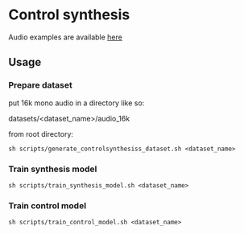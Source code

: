 # Control synthesis

Audio examples are available [here](https://erl-j.github.io/controlsynthesis/#/)

## Usage

### Prepare dataset

put 16k mono audio in a directory like so:

datasets/<dataset_name>/audio_16k

from root directory:

`sh scripts/generate_controlsynthesiss_dataset.sh <dataset_name>`

### Train synthesis model

`sh scripts/train_synthesis_model.sh <dataset_name>`

### Train control model
`sh scripts/train_control_model.sh <dataset_name>`


